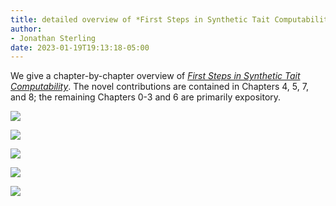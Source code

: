 ```yaml
---
title: detailed overview of *First Steps in Synthetic Tait Computability*
author:
- Jonathan Sterling
date: 2023-01-19T19:13:18-05:00
---
```


We give a chapter-by-chapter overview of [*First Steps in Synthetic Tait Computability*](sterling-2021-thesis). The novel contributions are contained in Chapters 4, 5, 7, and 8; the remaining Chapters 0-3 and 6 are primarily expository.

![](jms-000W)

![](jms-000Z)

![](jms-0012)

![](jms-0016)

![](jms-0018)
